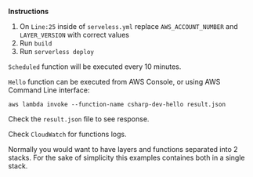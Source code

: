 **Instructions**

1. On `Line:25` inside of `serveless.yml` replace `AWS_ACCOUNT_NUMBER` and `LAYER_VERSION` with correct values
2. Run `build`
3. Run `serverless deploy`

`Scheduled` function will be executed every 10 minutes. 

`Hello` function can be executed from AWS Console, or using AWS Command Line interface:

`aws lambda invoke --function-name csharp-dev-hello result.json`

Check the `result.json` file to see response.

Check `CloudWatch` for functions logs.

Normally you would want to have layers and functions separated into 2 stacks. For the sake of simplicity this examples containes both in a single stack. 
